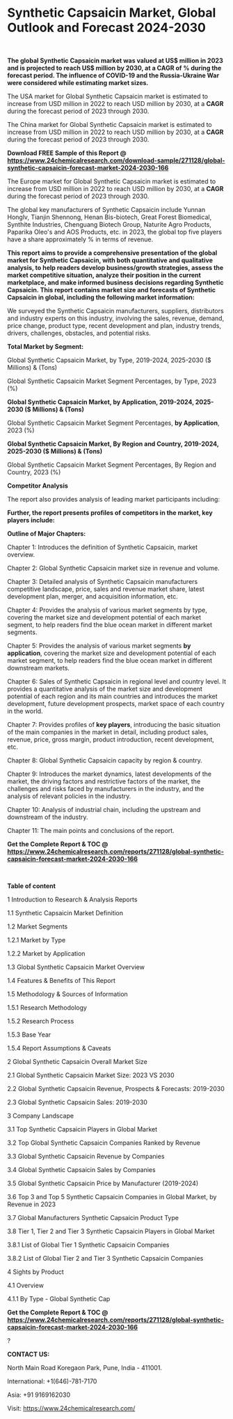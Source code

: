 <h1>Synthetic Capsaicin Market, Global Outlook and Forecast 2024-2030</h1><br/><p><strong>The global Synthetic Capsaicin market was valued at US$ million in 2023 and is projected to reach US$ million by 2030, at a <strong>CAGR</strong> of % during the forecast period. The influence of COVID-19 and the Russia-Ukraine War were considered while estimating market sizes.</strong></p>
 
 
 
 <p>The USA market for Global Synthetic Capsaicin market is estimated to increase from USD million in 2022 to reach USD million by 2030, at a <strong>CAGR</strong> during the forecast period of 2023 through 2030.</p>
 
 
 
 <p>The China market for Global Synthetic Capsaicin market is estimated to increase from USD million in 2022 to reach USD million by 2030, at a <strong>CAGR</strong> during the forecast period of 2023 through 2030.</p>
 
 
 
 <div><b>Download FREE Sample of this Report @ <a href="https://www.24chemicalresearch.com/download-sample/271128/global-synthetic-capsaicin-forecast-market-2024-2030-166">https://www.24chemicalresearch.com/download-sample/271128/global-synthetic-capsaicin-forecast-market-2024-2030-166</a></b></div>
 
 
 
 <p>The Europe market for Global Synthetic Capsaicin market is estimated to increase from USD million in 2022 to reach USD million by 2030, at a <strong>CAGR</strong> during the forecast period of 2023 through 2030.</p>
 
 
 
 <p>The global key manufacturers of Synthetic Capsaicin include Yunnan Honglv, Tianjin Shennong, Henan Bis-biotech, Great Forest Biomedical, Synthite Industries, Chenguang Biotech Group, Naturite Agro Products, Paparika Oleo&#39;s and AOS Products, etc. in 2023, the global top five players have a share approximately % in terms of revenue.</p>
 
 
 
 <p><strong>This report aims to provide a comprehensive presentation of the global market for Synthetic Capsaicin, with both quantitative and qualitative analysis, to help readers develop business/growth strategies, assess the market competitive situation, analyze their position in the current marketplace, and make informed business decisions regarding Synthetic Capsaicin. This report contains market size and forecasts of Synthetic Capsaicin in global, including the following market information:</strong></p>
 
 
 
 <p>We surveyed the Synthetic Capsaicin manufacturers, suppliers, distributors and industry experts on this industry, involving the sales, revenue, demand, price change, product type, recent development and plan, industry trends, drivers, challenges, obstacles, and potential risks.</p>
 
 
 
 <p><strong>Total Market by Segment:</strong></p>
 
 
 
 <p>Global Synthetic Capsaicin Market, by Type, 2019-2024, 2025-2030 ($ Millions) & (Tons)</p>
 
 
 
 <p>Global Synthetic Capsaicin Market Segment Percentages, by Type, 2023 (%)</p>
 
 
 
 <p><strong>Global Synthetic Capsaicin Market, <strong>by Application</strong>, 2019-2024, 2025-2030 ($ Millions) & (Tons)</strong></p>
 
 
 
 <p>Global Synthetic Capsaicin Market Segment Percentages, <strong>by Application</strong>, 2023 (%)</p>
 
 
 
 <p><strong>Global Synthetic Capsaicin Market, By Region and Country, 2019-2024, 2025-2030 ($ Millions) & (Tons)</strong></p>
 
 
 
 <p>Global Synthetic Capsaicin Market Segment Percentages, By Region and Country, 2023 (%)</p>
 
 
 
 <p><strong>Competitor Analysis</strong></p>
 
 
 
 <p>The report also provides analysis of leading market participants including:</p>
 
 
 
 <p><strong>Further, the report presents profiles of competitors in the market, <strong>key players</strong> include:</strong></p>
 
 
 
 <p><strong>Outline of Major Chapters:</strong></p>
 
 
 
 <p>Chapter 1: Introduces the definition of Synthetic Capsaicin, market overview.</p>
 
 
 
 <p>Chapter 2: Global Synthetic Capsaicin market size in revenue and volume.</p>
 
 
 
 <p>Chapter 3: Detailed analysis of Synthetic Capsaicin manufacturers competitive landscape, price, sales and revenue market share, latest development plan, merger, and acquisition information, etc.</p>
 
 
 
 <p>Chapter 4: Provides the analysis of various market segments by type, covering the market size and development potential of each market segment, to help readers find the blue ocean market in different market segments.</p>
 
 
 
 <p>Chapter 5: Provides the analysis of various market segments <strong>by application</strong>, covering the market size and development potential of each market segment, to help readers find the blue ocean market in different downstream markets.</p>
 
 
 
 <p>Chapter 6: Sales of Synthetic Capsaicin in regional level and country level. It provides a quantitative analysis of the market size and development potential of each region and its main countries and introduces the market development, future development prospects, market space of each country in the world.</p>
 
 
 
 <p>Chapter 7: Provides profiles of <strong>key players</strong>, introducing the basic situation of the main companies in the market in detail, including product sales, revenue, price, gross margin, product introduction, recent development, etc.</p>
 
 
 
 <p>Chapter 8: Global Synthetic Capsaicin capacity by region & country.</p>
 
 
 
 <p>Chapter 9: Introduces the market dynamics, latest developments of the market, the driving factors and restrictive factors of the market, the challenges and risks faced by manufacturers in the industry, and the analysis of relevant policies in the industry.</p>
 
 
 
 <p>Chapter 10: Analysis of industrial chain, including the upstream and downstream of the industry.</p>
 
 
 
 <p>Chapter 11: The main points and conclusions of the report.</p>
 
 
 
 <div><b>Get the Complete Report & TOC @ <a href="https://www.24chemicalresearch.com/reports/271128/global-synthetic-capsaicin-forecast-market-2024-2030-166">https://www.24chemicalresearch.com/reports/271128/global-synthetic-capsaicin-forecast-market-2024-2030-166</a></b></div>
 
 
 
 <p><br />
 
 <b>Table of content</b></p>
 
 
 
 <p>1 Introduction to Research & Analysis Reports<br />
 
 1.1 Synthetic Capsaicin Market Definition<br />
 
 1.2 Market Segments<br />
 
 1.2.1 Market by Type<br />
 
 1.2.2 Market by Application<br />
 
 1.3 Global Synthetic Capsaicin Market Overview<br />
 
 1.4 Features & Benefits of This Report<br />
 
 1.5 Methodology & Sources of Information<br />
 
 1.5.1 Research Methodology<br />
 
 1.5.2 Research Process<br />
 
 1.5.3 Base Year<br />
 
 1.5.4 Report Assumptions & Caveats<br />
 
 2 Global Synthetic Capsaicin Overall Market Size<br />
 
 2.1 Global Synthetic Capsaicin Market Size: 2023 VS 2030<br />
 
 2.2 Global Synthetic Capsaicin Revenue, Prospects & Forecasts: 2019-2030<br />
 
 2.3 Global Synthetic Capsaicin Sales: 2019-2030<br />
 
 3 Company Landscape<br />
 
 3.1 Top Synthetic Capsaicin Players in Global Market<br />
 
 3.2 Top Global Synthetic Capsaicin Companies Ranked by Revenue<br />
 
 3.3 Global Synthetic Capsaicin Revenue by Companies<br />
 
 3.4 Global Synthetic Capsaicin Sales by Companies<br />
 
 3.5 Global Synthetic Capsaicin Price by Manufacturer (2019-2024)<br />
 
 3.6 Top 3 and Top 5 Synthetic Capsaicin Companies in Global Market, by Revenue in 2023<br />
 
 3.7 Global Manufacturers Synthetic Capsaicin Product Type<br />
 
 3.8 Tier 1, Tier 2 and Tier 3 Synthetic Capsaicin Players in Global Market<br />
 
 3.8.1 List of Global Tier 1 Synthetic Capsaicin Companies<br />
 
 3.8.2 List of Global Tier 2 and Tier 3 Synthetic Capsaicin Companies<br />
 
 4 Sights by Product<br />
 
 4.1 Overview<br />
 
 4.1.1 By Type - Global Synthetic Cap</p>
 
 
 
 <div><b>Get the Complete Report & TOC @ <a href="https://www.24chemicalresearch.com/reports/271128/global-synthetic-capsaicin-forecast-market-2024-2030-166">https://www.24chemicalresearch.com/reports/271128/global-synthetic-capsaicin-forecast-market-2024-2030-166</a></b></div>
 
 
 
 <p>? </p>
 
 
 
 <p><b>CONTACT US:</b><br />
 
 North Main Road Koregaon Park, Pune, India - 411001.<br />
 
 International: +1(646)-781-7170<br />
 
 Asia: +91 9169162030<br />
 
 Visit: <a href="https://www.24chemicalresearch.com/">https://www.24chemicalresearch.com/</a></p>